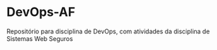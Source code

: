 # DevOps-AF
Repositório para disciplina de DevOps, com atividades da disciplina de Sistemas Web Seguros
